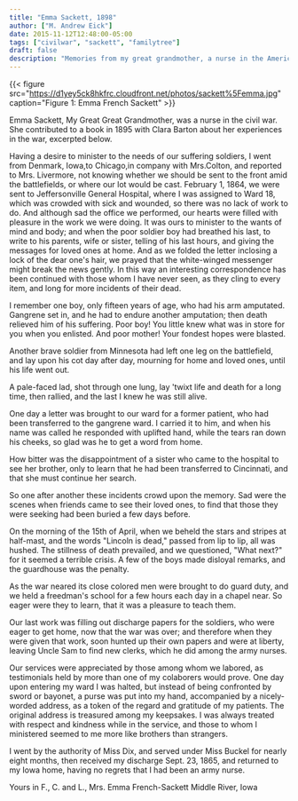 ```yaml
---
title: "Emma Sackett, 1898"
author: ["M. Andrew Eick"]
date: 2015-11-12T12:48:00-05:00
tags: ["civilwar", "sackett", "familytree"]
draft: false
description: "Memories from my great grandmother, a nurse in the American civil war"
---
```


{{< figure src="https://d1yey5ck8hkfrc.cloudfront.net/photos/sackett%5Femma.jpg" caption="Figure 1: Emma French Sackett" >}}

Emma Sackett, My Great Great Grandmother, was a nurse in the civil war. She contributed to a book in 1895 with Clara Barton about her experiences in the war, excerpted below.

Having a desire to minister to the needs of our suffering soldiers, I went from Denmark, Iowa,to Chicago,in company with Mrs.Colton, and reported to Mrs. Livermore, not knowing whether we should be sent to the front amid the battlefields, or where our lot would be cast. February 1, 1864, we were sent to Jeffersonville General Hospital, where I was assigned to Ward 18, which was crowded with sick and wounded, so there was no lack of work to do. And although sad the office we performed, our hearts were filled with pleasure in the work we were doing. It was ours to minister to the wants of mind and body; and when the poor soldier boy had breathed his last, to write to his parents, wife or sister, telling of his last hours, and giving the messages for loved ones at home. And as we folded the letter inclosing a lock of the dear one's hair, we prayed that the white-winged messenger might break the news gently. In this way an interesting correspondence has been continued with those whom I have never seen, as they cling to every item, and long for more incidents of their dead.

I remember one boy, only fifteen years of age, who had his arm amputated. Gangrene set in, and he had to endure another amputation; then death relieved him of his suffering. Poor boy! You little knew what was in store for you when you enlisted. And poor mother! Your fondest hopes were blasted.

Another brave soldier from Minnesota had left one leg on the battlefield, and lay upon his cot day after day, mourning for home and loved ones, until his life went out.

A pale-faced lad, shot through one lung, lay 'twixt life and death for a long time, then rallied, and the last I knew he was still alive.

One day a letter was brought to our ward for a former patient, who had been transferred to the gangrene ward. I carried it to him, and when his name was called he responded with uplifted hand, while the tears ran down his cheeks, so glad was he to get a word from home.

How bitter was the disappointment of a sister who came to the hospital to see her brother, only to learn that he had been transferred to Cincinnati, and that she must continue her search.

So one after another these incidents crowd upon the memory. Sad were the scenes when friends came to see their loved ones, to find that those they were seeking had been buried a few days before.

On the morning of the 15th of April, when we beheld the stars and stripes at half-mast, and the words "Lincoln is dead," passed from lip to lip, all was hushed. The stillness of death prevailed, and we questioned, "What next?" for it seemed a terrible crisis. A few of the boys made disloyal remarks, and the guardhouse was the penalty.

As the war neared its close colored men were brought to do guard duty, and we held a freedman's school for a few hours each day in a chapel near. So eager were they to learn, that it was a pleasure to teach them.

Our last work was filling out discharge papers for the soldiers, who were eager to get home, now that the war was over; and therefore when they were given that work, soon hunted up their own papers and were at liberty, leaving Uncle Sam to find new clerks, which he did among the army nurses.

Our services were appreciated by those among whom we labored, as testimonials held by more than one of my colaborers would prove. One day upon entering my ward I was halted, but instead of being confronted by sword or bayonet, a purse was put into my hand, accompanied by a nicely-worded address, as a token of the regard and gratitude of my patients. The original address is treasured among my keepsakes. I was always treated with respect and kindness while in the service, and those to whom I ministered seemed to me more like brothers than strangers.

I went by the authority of Miss Dix, and served under Miss Buckel for nearly eight months, then received my discharge Sept. 23, 1865, and returned to my Iowa home, having no regrets that I had been an army nurse.

Yours in F., C. and L.,
Mrs. Emma French-Sackett
Middle River, Iowa